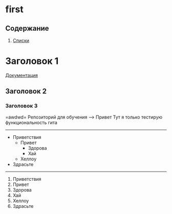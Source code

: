 # first
## Содержание
1. [Списки][ul]


# Заголовок 1
 [Документация](https://github.com/OlgaVlasova/markdown-doc/blob/master/README.md#%D0%B7%D0%B0%D0%B3%D0%BE%D0%BB%D0%BE%D0%B2%D0%BE%D0%BA-%D1%82%D1%80%D0%B5%D1%82%D1%8C%D0%B5%D0%B3%D0%BE-%D1%83%D1%80%D0%BE%D0%B2%D0%BD%D1%8F "Тут все серьезно")

## Заголовок 2
### Заголовок 3



=awdwd=
Репозиторий для обучения
--> Привет
Тут я только тестирую функциональность гита
***
[ul]: Списки
* Приветствия
  * Привет
    * Здорова
    * Хай
  * Хеллоу
* Здрасьте
---
1. Приветствия
1. Привет
 2. Здорова
  1. Хай
 1. Хеллоу
1. Здрасьте
